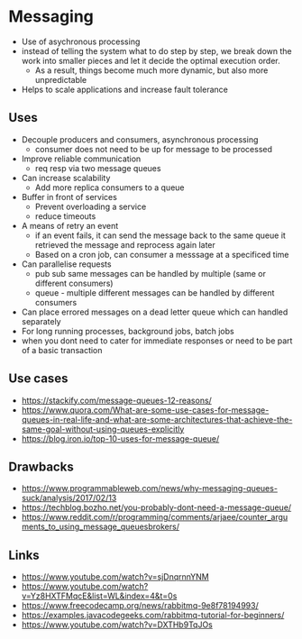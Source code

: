 # Messaging

- Use of asychronous processing
- instead of telling the system what to do step by step, we break down the work into smaller pieces and let it decide the optimal execution order.
  - As a result, things become much more dynamic, but also more unpredictable
- Helps to scale applications and increase fault tolerance

## Uses

- Decouple producers and consumers, asynchronous processing
  - consumer does not need to be up for message to be processed
- Improve reliable communication
  - req resp via two message queues
- Can increase scalability
  - Add more replica consumers to a queue
- Buffer in front of services
  - Prevent overloading a service
  - reduce timeouts
- A means of retry an event
  - if an event fails, it can send the message back to the same queue it retrieved the message and reprocess again later
  - Based on a cron job, can consumer a messsage at a specificed time 
- Can parallelise requests
  - pub sub same messages can be handled by multiple (same or different consumers)
  - queue - multiple different messages can be handled by different consumers
- Can place errored messages on a dead letter queue which can handled separately
- For long running processes, background jobs, batch jobs
- when you dont need to cater for immediate responses or need to be part of a basic transaction

## Use cases

- https://stackify.com/message-queues-12-reasons/
- https://www.quora.com/What-are-some-use-cases-for-message-queues-in-real-life-and-what-are-some-architectures-that-achieve-the-same-goal-without-using-queues-explicitly
- https://blog.iron.io/top-10-uses-for-message-queue/

## Drawbacks

- https://www.programmableweb.com/news/why-messaging-queues-suck/analysis/2017/02/13
- https://techblog.bozho.net/you-probably-dont-need-a-message-queue/
- https://www.reddit.com/r/programming/comments/arjaee/counter_arguments_to_using_message_queuesbrokers/



## Links

- https://www.youtube.com/watch?v=sjDnqrnnYNM
- https://www.youtube.com/watch?v=Yz8HXTFMqcE&list=WL&index=4&t=0s
- https://www.freecodecamp.org/news/rabbitmq-9e8f78194993/
- https://examples.javacodegeeks.com/rabbitmq-tutorial-for-beginners/
- https://www.youtube.com/watch?v=DXTHb9TqJOs

